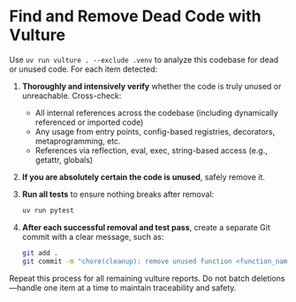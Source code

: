 # Find and Remove Dead Code with Vulture

Use `uv run vulture . --exclude .venv` to analyze this codebase for dead or unused code. For each item detected:

1. **Thoroughly and intensively verify** whether the code is truly unused or unreachable. Cross-check:
   * All internal references across the codebase (including dynamically referenced or imported code)
   * Any usage from entry points, config-based registries, decorators, metaprogramming, etc.
   * References via reflection, eval, exec, string-based access (e.g., getattr, globals)

2. **If you are absolutely certain the code is unused**, safely remove it.

3. **Run all tests** to ensure nothing breaks after removal:
   ```bash
   uv run pytest
   ```

4. **After each successful removal and test pass**, create a separate Git commit with a clear message, such as:
   ```bash
   git add .
   git commit -m "chore(cleanup): remove unused function <function_name> as detected by vulture"
   ```

Repeat this process for all remaining vulture reports. Do not batch deletions—handle one item at a time to maintain traceability and safety.